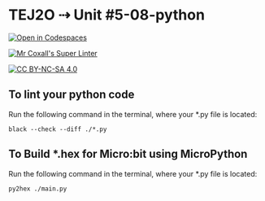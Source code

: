 # TEJ2O ⇢ Unit #5-08-python

[![Open in Codespaces](https://classroom.github.com/assets/launch-codespace-7f7980b617ed060a017424585567c406b6ee15c891e84e1186181d67ecf80aa0.svg)](https://classroom.github.com/open-in-codespaces?assignment_repo_id=13170947)

[![Mr Coxall's Super Linter](https://github.com/liya-getachew/tej2o-unit-5-08-python-liya-getachew/workflows/Mr%20Coxall's%20Super%20Linter/badge.svg)](https://github.com/liya-getachew/tej2o-unit-5-08-python-liya-getachew/actions)

[![CC BY-NC-SA 4.0](https://img.shields.io/badge/License-CC%20BY--NC--SA%204.0-blue.svg)](./LICENSE)


## To lint your python code

Run the following command in the terminal, where your *.py file is located:

```console
black --check --diff ./*.py
```
## To Build *.hex for Micro:bit using MicroPython

Run the following command in the terminal, where your *.py file is located:

``` bash
py2hex ./main.py
```
